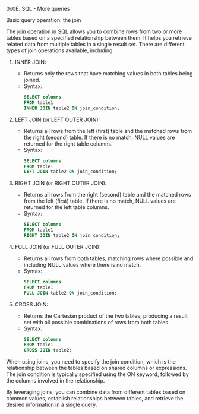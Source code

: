 0x0E. SQL - More queries

Basic query operation: the join

The join operation in SQL allows you to combine rows from two or more tables based on a specified relationship between them. It helps you retrieve related data from multiple tables in a single result set. There are different types of join operations available, including:

1. INNER JOIN:
   - Returns only the rows that have matching values in both tables being joined.
   - Syntax:
     ```sql
     SELECT columns
     FROM table1
     INNER JOIN table2 ON join_condition;
     ```

2. LEFT JOIN (or LEFT OUTER JOIN):
   - Returns all rows from the left (first) table and the matched rows from the right (second) table. If there is no match, NULL values are returned for the right table columns.
   - Syntax:
     ```sql
     SELECT columns
     FROM table1
     LEFT JOIN table2 ON join_condition;
     ```

3. RIGHT JOIN (or RIGHT OUTER JOIN):
   - Returns all rows from the right (second) table and the matched rows from the left (first) table. If there is no match, NULL values are returned for the left table columns.
   - Syntax:
     ```sql
     SELECT columns
     FROM table1
     RIGHT JOIN table2 ON join_condition;
     ```

4. FULL JOIN (or FULL OUTER JOIN):
   - Returns all rows from both tables, matching rows where possible and including NULL values where there is no match.
   - Syntax:
     ```sql
     SELECT columns
     FROM table1
     FULL JOIN table2 ON join_condition;
     ```

5. CROSS JOIN:
   - Returns the Cartesian product of the two tables, producing a result set with all possible combinations of rows from both tables.
   - Syntax:
     ```sql
     SELECT columns
     FROM table1
     CROSS JOIN table2;
     ```

When using joins, you need to specify the join condition, which is the relationship between the tables based on shared columns or expressions. The join condition is typically specified using the ON keyword, followed by the columns involved in the relationship.

By leveraging joins, you can combine data from different tables based on common values, establish relationships between tables, and retrieve the desired information in a single query.
